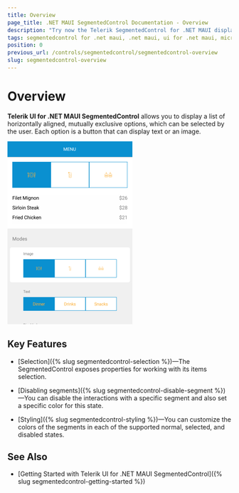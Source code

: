 ```yaml
---
title: Overview
page_title: .NET MAUI SegmentedControl Documentation - Overview
description: "Try now the Telerik SegmentedControl for .NET MAUI displaying a list of horizontally aligned, mutually exclusive button options, which can be selected by the user."
tags: segmentedcontrol for .net maui, .net maui, ui for .net maui, microsoft .net maui
position: 0
previous_url: /controls/segmentedcontrol/segmentedcontrol-overview
slug: segmentedcontrol-overview
---
```


# Overview

**Telerik UI for .NET MAUI SegmentedControl** allows you to display a list of horizontally aligned, mutually exclusive options, which can be selected by the user. Each option is a button that can display text or an image.

![RadSegmentedControl example](images/segmentcontrol-overview-0.png)

## Key Features

* [Selection]({% slug segmentedcontrol-selection %})&mdash;The SegmentedControl exposes properties for working with its items selection.

* [Disabling segments]({% slug segmentedcontrol-disable-segment %})&mdash;You can disable the interactions with a specific segment and also set a specific color for this state.

* [Styling]({% slug segmentedcontrol-styling %})&mdash;You can customize the colors of the segments in each of the supported normal, selected, and disabled states.

## See Also

- [Getting Started with Telerik UI for .NET MAUI SegmentedControl]({% slug segmentedcontrol-getting-started %})
